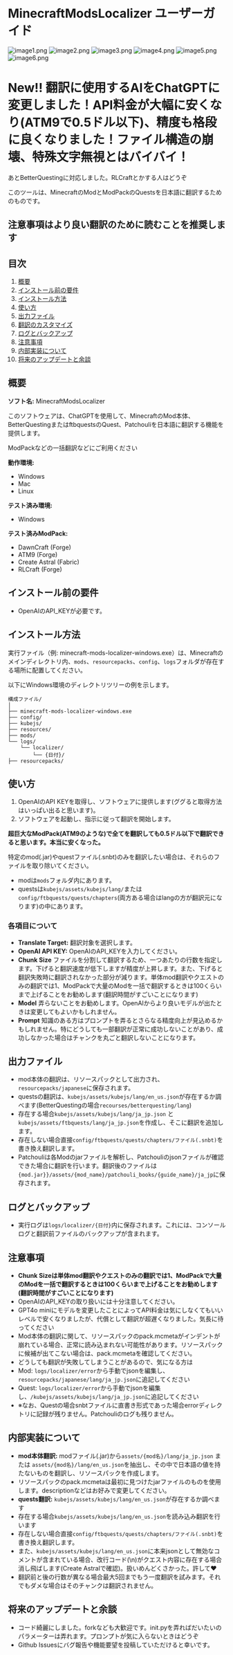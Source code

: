 # MinecraftModsLocalizer ユーザーガイド
![image1.png](/docs/assets/image1.png)
![image2.png](/docs/assets/image2.png)
![image3.png](/docs/assets/image3.png)
![image4.png](/docs/assets/image4.png)
![image5.png](/docs/assets/image5.png)
![image6.png](/docs/assets/image6.png)

# **New!! 翻訳に使用するAIをChatGPTに変更しました！API料金が大幅に安くなり(ATM9で0.5ドル以下)、精度も格段に良くなりました！ファイル構造の崩壊、特殊文字無視とはバイバイ！**
あとBetterQuestingに対応しました。RLCraftとかする人はどうぞ


このツールは、MinecraftのModとModPackのQuestsを日本語に翻訳するためのものです。
## 注意事項はより良い翻訳のために読むことを推奨します

## 目次

1. [概要](#概要)
2. [インストール前の要件](#インストール前の要件)
3. [インストール方法](#インストール方法)
4. [使い方](#使い方)
5. [出力ファイル](#出力ファイル)
6. [翻訳のカスタマイズ](#翻訳のカスタマイズ)
7. [ログとバックアップ](#ログとバックアップ)
8. [注意事項](#注意事項)
9. [内部実装について](#内部実装について)
10. [将来のアップデートと余談](#将来のアップデートと余談)

## 概要

**ソフト名:** MinecraftModsLocalizer

このソフトウェアは、ChatGPTを使用して、MinecraftのMod本体、BetterQuestingまたはftbquestsのQuest、Patchouliを日本語に翻訳する機能を提供します。

ModPackなどの一括翻訳などにご利用ください

**動作環境:**
- Windows
- Mac
- Linux

**テスト済み環境:**
- Windows

**テスト済みModPack:**
- DawnCraft (Forge)
- ATM9 (Forge)
- Create Astral (Fabric)
- RLCraft (Forge)

## インストール前の要件

- OpenAIのAPI_KEYが必要です。

## インストール方法

実行ファイル（例: minecraft-mods-localizer-windows.exe）は、Minecraftのメインディレクトリ内、`mods`、`resourcepacks`、`config`、`logs`フォルダが存在する場所に配置してください。

以下にWindows環境のディレクトリツリーの例を示します。

```
構成ファイル/
│
├── minecraft-mods-localizer-windows.exe
├── config/
├── kubejs/
├── resources/
├── mods/
└── logs/
    └── localizer/
        └── {日付}/
├── resourcepacks/
```

## 使い方

1. OpenAIのAPI KEYを取得し、ソフトウェアに提供します(ググると取得方法はいっぱい出ると思います)。
2. ソフトウェアを起動し、指示に従って翻訳を開始します。

**超巨大なModPack(ATM9のような)で全てを翻訳しても0.5ドル以下で翻訳できると思います。本当に安くなった。**

特定のmod(.jar)やquestファイル(.snbt)のみを翻訳したい場合は、それらのファイルを取り除いてください。

- modは`mods`フォルダ内にあります。
- questsは`kubejs/assets/kubejs/lang/`または`config/ftbquests/quests/chapters`(両方ある場合はlangの方が翻訳元になります)の中にあります。


### 各項目について
- **Translate Target:** 翻訳対象を選択します。
- **OpenAI API KEY:** OpenAIのAPI_KEYを入力してください。
- **Chunk Size** ファイルを分割して翻訳するため、一つあたりの行数を指定します。下げると翻訳速度が低下しますが精度が上昇します。また、下げると翻訳失敗時に翻訳されなかった部分が減ります。単体mod翻訳やクエストのみの翻訳では1、ModPackで大量のModを一括で翻訳するときは100くらいまで上げることをお勧めします(翻訳時間がすごいことになります)
- **Model** 弄らないことをお勧めします。OpenAIからより良いモデルが出たときは変更してもよいかもしれません。
- **Prompt** 知識のある方はプロンプトを弄るとさらなる精度向上が見込めるかもしれません。特にどうしても一部翻訳が正常に成功しないことがあり、成功しなかった場合はチャンクを丸ごと翻訳しないことになります。

## 出力ファイル

- mod本体の翻訳は、リソースパックとして出力され、`resourcepacks/japanese`に保存されます。
- questsの翻訳は、`kubejs/assets/kubejs/lang/en_us.json`が存在するか調べます(BetterQuestingの場合`recourses/betterquesting/lang`)
- 存在する場合`kubejs/assets/kubejs/lang/ja_jp.json` と `kubejs/assets/ftbquests/lang/ja_jp.json`を作成し、そこに翻訳を追加します。
- 存在しない場合直接`config/ftbquests/quests/chapters/ファイル(.snbt)`を書き換え翻訳します。
- Patchouliは各Modのjarファイルを解析し、Patchouliのjsonファイルが確認できた場合に翻訳を行います。翻訳後のファイルは`{mod.jar}}/assets/{mod_name}/patchouli_books/{guide_name}/ja_jp`に保存されます。

## ログとバックアップ

- 実行ログは`logs/localizer/{日付}`内に保存されます。これには、コンソールログと翻訳前ファイルのバックアップが含まれます。

## 注意事項

- **Chunk Sizeは単体mod翻訳やクエストのみの翻訳では1、ModPackで大量のModを一括で翻訳するときは100くらいまで上げることをお勧めします(翻訳時間がすごいことになります)**
- OpenAIのAPI_KEYの取り扱いには十分注意してください。
- GPT4o miniにモデルを変更したことによってAPI料金は気にしなくてもいいレベルで安くなりましたが、代償として翻訳が超遅くなりました。気長に待ってください
- Mod本体の翻訳に関して、リソースパックのpack.mcmetaがインデントが崩れている場合、正常に読み込まれない可能性があります。リソースパックに候補が出てこない場合は、pack.mcmetaを確認してください。
- どうしても翻訳が失敗してしまうことがあるので、気になる方は
- Mod: `logs/localizer/error`から手動でjsonを編集し、`resourcepacks/japanese/lang/ja_jp.json`に追記してください
- Quest: `logs/localizer/error`から手動でjsonを編集し、`/kubejs/assets/kubejs/lang/ja_jp.json`に追記してください
- ※なお、Questの場合snbtファイルに直書き形式であった場合errorディレクトリに記録が残りません。Patchouliのログも残りません。

## 内部実装について

- **mod本体翻訳:** modファイル(.jar)から`assets/{mod名}/lang/ja_jp.json` または `assets/{mod名}/lang/en_us.json`を抽出し、その中で日本語の値を持たないものを翻訳し、リソースパックを作成します。
- リソースパックのpack.mcmetaは最初に見つけたjarファイルのものを使用します。descriptionなどはお好みで変更してください。
- **quests翻訳:** `kubejs/assets/kubejs/lang/en_us.json`が存在するか調べます
- 存在する場合`kubejs/assets/kubejs/lang/en_us.json`を読み込み翻訳を行います
- 存在しない場合直接`config/ftbquests/quests/chapters/ファイル(.snbt)`を書き換え翻訳します。
- また、`kubejs/assets/kubejs/lang/en_us.json`に本来jsonとして無効なコメントが含まれている場合、改行コード(\n)がクエスト内容に存在する場合消し飛ばします(Create Astralで確認)。扱いめんどくさかった。許して❤
- 翻訳前と後の行数が異なる場合最大5回までもう一度翻訳を試みます。それでもダメな場合はそのチャンクは翻訳されません。

## 将来のアップデートと余談

- コード綺麗にしました。forkなども大歓迎です。init.pyを弄ればだいたいのパラメーターは弄れます。プロンプトが気に入らないときはどうぞ
- Github Issuesにバグ報告や機能要望を投稿していただけると幸いです。